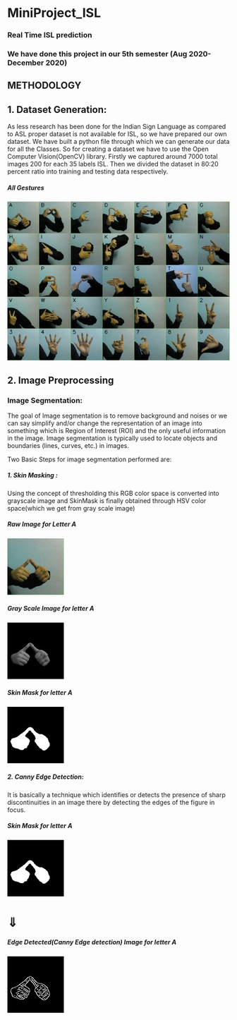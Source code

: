 # MiniProject_ISL
### Real Time ISL prediction

### We have done this project in our 5th semester (Aug 2020- December 2020)


## METHODOLOGY

## 1. Dataset Generation:
  
As less research has been done for the Indian Sign Language as compared to ASL proper dataset
is not available for ISL, so we have prepared our own dataset. We have built a python file
through which we can generate our data for all the Classes. So for creating a dataset we have to
use the Open Computer Vision(OpenCV) library. Firstly we captured around 7000 total images
200 for each 35 labels ISL. Then we divided the dataset in 80:20 percent ratio into training and
testing data respectively.


##### All Gestures            
   ![All gestures](all_gestures.jpg) 



## 2.  Image Preprocessing

### Image Segmentation:

The goal of Image segmentation is to remove background and noises or we can say simplify
and/or change the representation of an image into something which is Region of Interest (ROI)
and the only useful information in the image. Image segmentation is typically used to locate
objects and boundaries (lines, curves, etc.) in images.

Two Basic Steps for image segmentation performed are:

##### 1. Skin Masking :
Using the concept of thresholding this RGB color space is converted into
grayscale image and SkinMask is finally obtained through HSV color space(which we get
from gray scale image)

##### Raw Image for Letter A
   ![Raw Image for letter A](rawimageA.jpg)

##### Gray Scale Image for letter A
   ![Gray Scale Image for letter A](skin.jpg)

##### Skin Mask for letter A
   ![Skin Mask Image for letter A](skinmaskA.jpg)

##### 2. Canny Edge Detection:
It is basically a technique which identifies or detects the presence of
sharp discontinuities in an image there by detecting the edges of the figure in focus.

##### Skin Mask for letter A                                               
   ![Skin Mask Image for letter A](skinmaskA.jpg)         
   
<h1>&#8659;</h1>

##### Edge Detected(Canny Edge detection) Image for letter A
   ![Edge Detected Image for letter A](cannyA.jpg)
   










